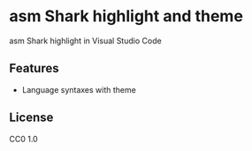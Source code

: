 # asm Shark highlight and theme

asm Shark highlight in Visual Studio Code

## Features

- Language syntaxes with theme

## License 
CC0 1.0
